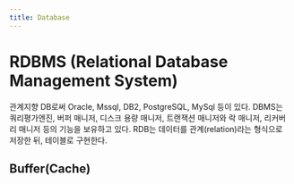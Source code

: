 ```yaml
---
title: Database
---
```


# RDBMS (Relational Database Management System)
관계지향 DB로써 Oracle, Mssql, DB2, PostgreSQL, MySql 등이 있다.
DBMS는 쿼리평가엔진, 버퍼 매니저, 디스크 용량 매니저, 트랜잭션 매니저와 락 매니저, 리커버리 매니저 등의 기능을 보유하고 있다.
RDB는 데이터를 관계(relation)라는 형식으로 저장한 뒤, 테이블로 구현한다.

## Buffer(Cache)
